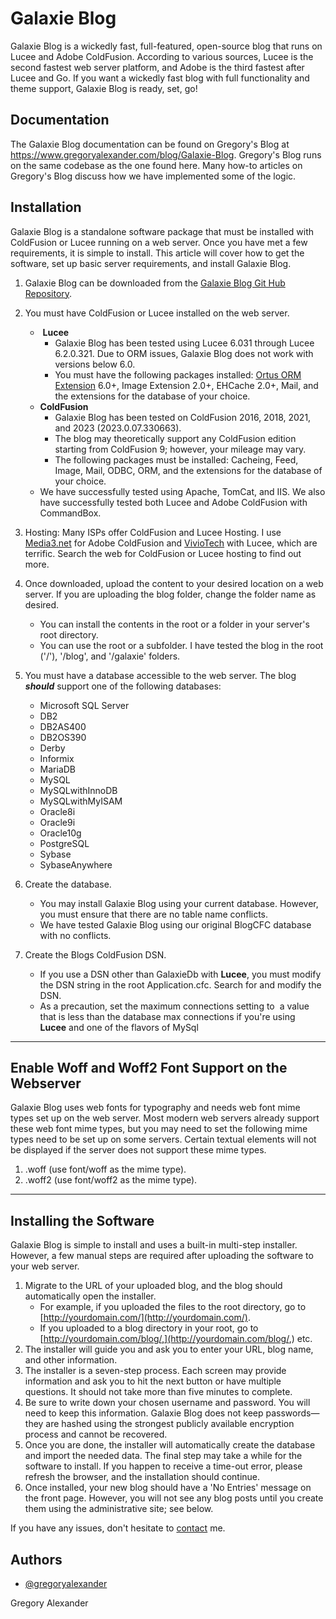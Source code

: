 
# Galaxie Blog
Galaxie Blog is a wickedly fast, full-featured, open-source blog that runs on Lucee and Adobe ColdFusion. According to various sources, Lucee is the second fastest web server platform, and Adobe is the third fastest after Lucee and Go. If you want a wickedly fast blog with full functionality and theme support, Galaxie Blog is ready, set, go! 

## Documentation

The Galaxie Blog documentation can be found on Gregory's Blog at https://www.gregoryalexander.com/blog/Galaxie-Blog. Gregory's Blog runs on the same codebase as the one found here. Many how-to articles on Gregory's Blog discuss how we have implemented some of the logic. 

## Installation

Galaxie Blog is a standalone software package that must be installed with ColdFusion or Lucee running on a web server. Once you have met a few requirements, it is simple to install. This article will cover how to get the software, set up basic server requirements, and install Galaxie Blog.

1.  Galaxie Blog can be downloaded from the [Galaxie Blog Git Hub Repository](https://github.com/GregoryAlexander77/Galaxie-Blog).  
      
2.  You must have ColdFusion or Lucee installed on the web server.
    *    **Lucee**
        *   Galaxie Blog has been tested using Lucee 6.031 through Lucee 6.2.0.321. Due to ORM issues, Galaxie Blog does not work with versions below 6.0.
        *   You must have the following packages installed: [Ortus ORM Extension](https://www.ortussolutions.com/products/orm-extension) 6.0+, Image Extension 2.0+, EHCache 2.0+, Mail, and the extensions for the database of your choice. 
    *   **ColdFusion** 
        *   Galaxie Blog has been tested on ColdFusion 2016, 2018, 2021, and 2023 (2023.0.07.330663).
        *   The blog may theoretically support any ColdFusion edition starting from ColdFusion 9; however, your mileage may vary.
        *   The following packages must be installed: Cacheing, Feed, Image, Mail, ODBC, ORM, and the extensions for the database of your choice.
    *   We have successfully tested using Apache, TomCat, and IIS. We also have successfully tested both Lucee and Adobe ColdFusion with CommandBox.  
          
        
3.  Hosting: Many ISPs offer ColdFusion and Lucee Hosting. I use [Media3.net](https://www.media3.net) for Adobe ColdFusion and [VivioTech](https://galaxieblog.org/admin/and%20the%20extensions%20for%20the%20database%20of%20your%20choice.) with Lucee, which are terrific. Search the web for ColdFusion or Lucee hosting to find out more.  
      
    
4.  Once downloaded, upload the content to your desired location on a web server. If you are uploading the blog folder, change the folder name as desired.  
    *   You can install the contents in the root or a folder in your server's root directory.
    *   You can use the root or a subfolder. I have tested the blog in the root ('/'), '/blog', and '/galaxie' folders.  
          
        
5.  You must have a database accessible to the web server. The blog **_should_** support one of the following databases:  
      
    *   Microsoft SQL Server
    *   DB2
    *   DB2AS400
    *   DB2OS390
    *   Derby
    *   Informix
    *   MariaDB
    *   MySQL
    *   MySQLwithInnoDB
    *   MySQLwithMyISAM
    *   Oracle8i
    *   Oracle9i
    *   Oracle10g
    *   PostgreSQL
    *   Sybase
    *   SybaseAnywhere  
          
        
6.  Create the database.  
      
    *   You may install Galaxie Blog using your current database. However, you must ensure that there are no table name conflicts. 
    *   We have tested Galaxie Blog using our original BlogCFC database with no conflicts.  
          
        
7.  Create the Blogs ColdFusion DSN.
    *   If you use a DSN other than GalaxieDb with **Lucee**, you must modify the DSN string in the root Application.cfc. Search for <cfset this.datasource = "GalaxieDb"> and modify the DSN.
    *   As a precaution, set the maximum connections setting to  a value that is less than the database max connections if you're using  **Lucee** and one of the flavors of MySql

* * *

Enable Woff and Woff2 Font Support on the Webserver
---------------------------------------------------

Galaxie Blog uses web fonts for typography and needs web font mime types set up on the web server. Most modern web servers already support these web font mime types, but you may need to set the following mime types need to be set up on some servers. Certain textual elements will not be displayed if the server does not support these mime types. 

1.  .woff (use font/woff as the mime type).
2.  .woff2 (use font/woff2 as the mime type).

* * *

Installing the Software
-----------------------

Galaxie Blog is simple to install and uses a built-in multi-step installer. However, a few manual steps are required after uploading the software to your web server.

1.  Migrate to the URL of your uploaded blog, and the blog should automatically open the installer.
    *   For example, if you uploaded the files to the root directory, go to [http://yourdomain.com/](http://yourdomain.com/).
    *   If you uploaded to a blog directory in your root, go to [http://yourdomain.com/blog/,](http://yourdomain.com/blog/,) etc.
2.  The installer will guide you and ask you to enter your URL, blog name, and other information. 
3.  The installer is a seven-step process. Each screen may provide information and ask you to hit the next button or have multiple questions. It should not take more than five minutes to complete.
4.  Be sure to write down your chosen username and password. You will need to keep this information. Galaxie Blog does not keep passwords—they are hashed using the strongest publicly available encryption process and cannot be recovered.
5.  Once you are done, the installer will automatically create the database and import the needed data. The final step may take a while for the software to install. If you happen to receive a time-out error, please refresh the browser, and the installation should continue.
6.  Once installed, your new blog should have a 'No Entries' message on the front page. However, you will not see any blog posts until you create them using the administrative site; see below.

If you have any issues, don't hesitate to [contact](https://www.gregoryalexander.com/blog/) me.

## Authors

- [@gregoryalexander](https://github.com/GregoryAlexander77)

Gregory Alexander
